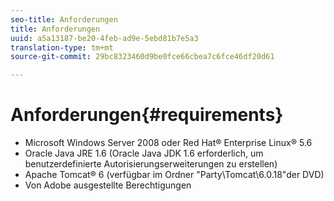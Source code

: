 ```yaml
---
seo-title: Anforderungen
title: Anforderungen
uuid: a5a13187-be20-4feb-ad9e-5ebd81b7e5a3
translation-type: tm+mt
source-git-commit: 29bc8323460d9be0fce66cbea7c6fce46df20d61

---
```



# Anforderungen{#requirements}

* Microsoft Windows Server 2008 oder Red Hat® Enterprise Linux® 5.6
* Oracle Java JRE 1.6 (Oracle Java JDK 1.6 erforderlich, um benutzerdefinierte Autorisierungserweiterungen zu erstellen)
* Apache Tomcat® 6 (verfügbar im Ordner &quot;Party\Tomcat\6.0.18&quot;der DVD)
* Von Adobe ausgestellte Berechtigungen

